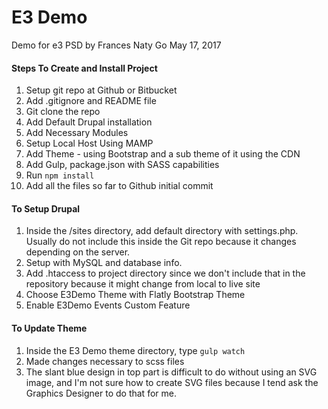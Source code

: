 # E3 Demo
Demo for e3 PSD
by Frances Naty Go
May 17, 2017

#### Steps To Create and Install Project
1. Setup git repo at Github or Bitbucket
2. Add .gitignore and README file
3. Git clone the repo
4. Add Default Drupal installation
5. Add Necessary Modules
6. Setup Local Host Using MAMP
7. Add Theme - using Bootstrap and a sub theme of it using the CDN
8. Add Gulp, package.json with SASS capabilities
9. Run `npm install`
10. Add all the files so far to Github initial commit


#### To Setup Drupal
1. Inside the /sites directory, add default directory with settings.php. 
    Usually do not include this inside the Git repo because it changes 
    depending on the server.
2. Setup with MySQL and database info.
3. Add .htaccess to project directory since we don't include that in the 
  repository because it might change from local to live site
4. Choose E3Demo Theme with Flatly Bootstrap Theme
5. Enable E3Demo Events Custom Feature


#### To Update Theme
1. Inside the E3 Demo theme directory, type
`gulp watch`
2. Made changes necessary to scss files
3. The slant blue design in top part is difficult to do without using an SVG image, 
  and I'm not sure how to create SVG files because I tend ask the Graphics
  Designer to do that for me.

